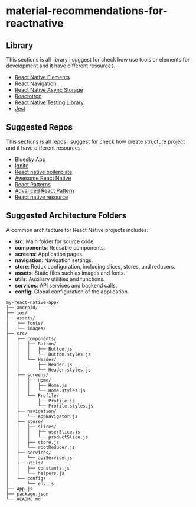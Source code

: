 # material-recommendations-for-reactnative

## Library
This sections is all library i suggest for check how use tools or elements for development  and it have different resources.

- [React Native Elements](https://reactnativeelements.com/)
- [React Navigation](https://reactnavigation.org/)
- [React Native Async Storage](https://react-native-async-storage.github.io/async-storage/)
- [Reactotron](https://github.com/infinitered/reactotron)
- [React Native Testing Library](https://callstack.github.io/react-native-testing-library/docs/start/quick-start)
- [Jest](https://github.com/jestjs/jest)


## Suggested Repos

This sections is all repos i suggest for check how create structure project and it have different resources.

- [Bluesky App ](https://github.com/bluesky-social/social-app)
- [Ignite](https://github.com/infinitered/ignite/tree/master/boilerplate)
- [React native boilerplate](https://github.com/thecodingmachine/react-native-boilerplate)
- [Awesome React Native](https://github.com/jondot/awesome-react-native)
- [React Patterns](https://www.patterns.dev/react/)
- [Advanced React Pattern](https://github.com/epicweb-dev/advanced-react-patterns)
- [React native resource](https://github.com/vanGalilea/react-native-testing) 

## Suggested Architecture Folders

A common architecture for React Native projects includes:

- **src**: Main folder for source code.
- **components**: Reusable components.
- **screens**: Application pages.
- **navigation**: Navigation settings.
- **store**: Redux configuration, including slices, stores, and reducers.
- **assets**: Static files such as images and fonts.
- **utils**: Auxiliary utilities and functions.
- **services**: API services and backend calls.
- **config**: Global configuration of the application.

```
my-react-native-app/
├── android/
├── ios/
├── assets/
│   ├── fonts/
│   └── images/
├── src/
│   ├── components/
│   │   ├── Button/
│   │   │   ├── Button.js
│   │   │   └── Button.styles.js
│   │   └── Header/
│   │       ├── Header.js
│   │       └── Header.styles.js
│   ├── screens/
│   │   ├── Home/
│   │   │   ├── Home.js
│   │   │   └── Home.styles.js
│   │   └── Profile/
│   │       ├── Profile.js
│   │       └── Profile.styles.js
│   ├── navigation/
│   │   └── AppNavigator.js
│   ├── store/
│   │   ├── slices/
│   │   │   ├── userSlice.js
│   │   │   └── productSlice.js
│   │   ├── store.js
│   │   └── rootReducer.js
│   ├── services/
│   │   └── apiService.js
│   ├── utils/
│   │   ├── constants.js
│   │   └── helpers.js
│   └── config/
│       └── env.js
├── App.js
├── package.json
└── README.md
```
